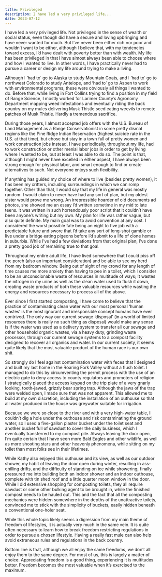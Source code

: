 ```yaml
---
title: Privileged
description: I have led a very privileged life...
date: 2023-07-12
---
```

I have led a very privileged life. Not privileged in the sense of wealth or social status, even though did have a secure and loving upbringing and have never wanted for much. But I’ve never been either rich nor poor and wouldn’t want to be either, although I believe that, with my tendencies toward excess, I’d have dealt with poverty better than with wealth. My life has been privileged in that I have almost always been able to choose where and how I wanted to live. In other words, I have practically never had to pursue a career or design my life around trying to make a living.

Although I ‘had to’ go to Alaska to study Mountain Goats, and I ‘had to’ go to northwest Colorado to study Antelope, and ‘had to’ go to Aspen to work with environmental programs, these were obviously all things I wanted to do. Before that, while living in Fort Collins trying to find a position in my field of Range Science, I mostly worked for Larimer County’s Agronomy Department mapping weed infestations and eventually riding the back country on my mules delivering Musk Thistle seed eating weevils to remote patches of Musk Thistle. Hardly a tremendous sacrifice.

During those years, I almost accepted job offers with the U.S. Bureau of Land Management as a Range Conservationist in some pretty dismal regions like the Pine Ridge Indian Reservation (highest suicide rate in the U.S. at that time), but chose but stay in a town full of pretty women and work construction jobs instead. I have periodically, throughout my life, had to work construction or other menial labor jobs in order to get by living where I wanted to be, but at least I was able to do so. The point is that, although I might never have excelled in either aspect, I have always been strong enough for physical labor, and smart enough to find or create alternatives to such. Not everyone enjoys such flexibility.

If anything has guided my choice of where to live (besides pretty women), it has been my critters, including surroundings in which we can romp together. Other than that, I would say that my life in general was mostly random. I would claim to never have had any sort of plan, but my oldest sister would prove me wrong. An irrepressible hoarder of old documents ad photos, she showed me an essay I’d written sometime in my mid to late teens. It was written in such horrendously poor script that it couldn’t have been anyone’s writing but my own. My plan for life was rather vague, but also quite definite. My main goal was to avoid convention at any cost. I considered the worst possible fate being an eight to five job with a predictable future and swore that I’d take any sort of long-shot gamble or live under a bridge eating pigeons before I’d submit to a life of clone homes in suburbia. While I’ve had a few deviations from that original plan, I’ve done a pretty good job of remaining true to that goal.

Throughout my entire adult life, I have lived somewhere that I could piss off the porch (also an important consideration) and be able to see my herd from my bedroom window. Being out of sight of my crowd for any length of time causes me more anxiety than having to pee in a toilet, which I consider to be an unconscionable waste of resources in  multitude of ways; It wastes the nitrogen in my urine as well as the clean water used to flush it down, creating waste products of both these valuable resources while wasting the energy and resources necessary to process all of the above.

Ever since I first started composting, I have come to believe that the practice of contaminating clean water with our most personal ‘human wastes’ is the most ignorant and irresponsible concept humans have ever contrived. The only way our current sewage ‘disposal’ (in a world of limited resources there is really no such thing as disposal) would make any sense is if the water was used as a delivery system to transfer all our sewage and other household organic wastes, via a heavy duty, grinding waste processor, through our current sewage systems to a compost facility designed to recover all organics and water. In our current society, it seems quite likely that the most valuable product of the human race is our own shit.

So strongly do I feel against contamination water with feces that I designed and built my last home in the Roaring Fork Valley without a flush toilet. I managed to do this by circumventing the permit process with the use of an electric gate to deny access to county regulators and promoters of religion. I strategically placed the access keypad on the trip plate of a very gnarly looking, tooth-jawed, grizzly bear spring trap. Although the jaws of the trap were welded open, I made sure that was not apparent. This allowed me to build at my own discretion, including the installation of an outhouse so that all water produced in the house was greywater suitable for irrigation.

Because we were so close to the river and with a very high-water table, I couldn’t dig a hole under the outhouse and risk contaminating the ground water, so I used a five-gallon plaster bucket under the toilet seat and another bucket full of sawdust to cover the daily business, which I eventually transferred to my compost pile. Always leaving the door open, I’m quite certain that I have seen more Bald Eagles and other wildlife, as well as more shooting stars and other heavenly phenomena, while sitting on my toilet than most folks see in their lifetimes.

While Kathy also enjoyed this outhouse and its view, as well as our outdoor shower, my habit of leaving the door open during winter, resulting in ass-chilling drifts, and the difficulty of standing on ice while showering, finally pressured me into building both an indoor shower and an indoor outhouse, complete with tin shed roof and a little quarter moon window in the door. While I did extensive shopping for composting toilets, they all require sawdust or some other bulking agent to be brought in, while the finished compost needs to be hauled out. This and the fact that all the composting mechanics were hidden somewhere in the depths of the unattractive toilets, convinced me to stick with the simplicity of buckets, easily hidden beneath a conventional one-holer seat.

While this whole topic likely seems a digression from my main theme of freedom of lifestyles, it is actually very much in the same vein. It is quite often necessary to learn how to break freedom restricting regulations in order to pursue a chosen lifestyle. Having a really fast mule can also help avoid extraneous rules and regulations in the back country.

Bottom line is that, although we all enjoy the same freedoms, we don’t all enjoy them to the same degree. For most of us, this is largely a matter of choice. Appreciating freedom is a good thing, experiencing it is multitudes better. Freedom becomes the most valuable when it’s exercised to the maximum.